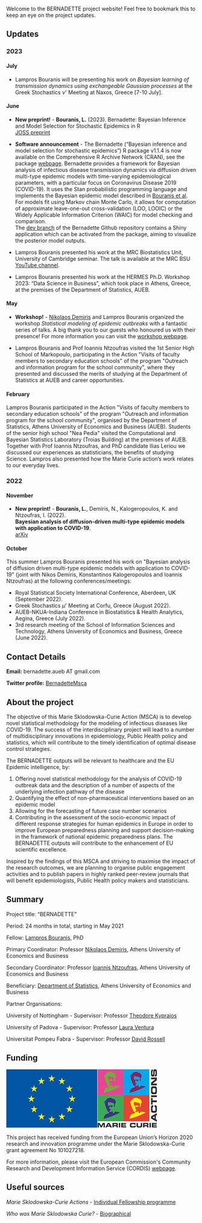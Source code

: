 Welcome to the BERNADETTE project website! Feel free to bookmark this to keep an eye on the project updates.

## Updates

### 2023

#### July 

* Lampros Bouranis will be presenting his work on _Bayesian learning of transmission dynamics using exchangeable Gaussian processes_ at the Greek Stochastics $\nu$' Meeting at Naxos, Greece [7-10 July].

#### June

* **New preprint!** - **Bouranis, L.** (2023). Bernadette: Bayesian Inference and Model Selection for Stochastic Epidemics in R \
  [JOSS preprint](https://github.com/openjournals/joss-reviews/issues/5541)

* **Software announcement** - The Bernadette (“Bayesian inference and model selection for stochastic epidemics”) R package v1.1.4 is now available on the Comprehensive R Archive Network (CRAN), see the package [webpage](https://CRAN.R-project.org/package=Bernadette). Bernadette provides a framework for Bayesian analysis of infectious disease transmission dynamics via diffusion driven multi-type epidemic models with time-varying epidemiological parameters, with a particular focus on Coronavirus Disease 2019 (COVID-19). It uses the Stan probabilistic programming language and implements the Bayesian epidemic model described in [Bouranis et al](https://arxiv.org/abs/2211.15229). For models fit using Markov chain Monte Carlo, it allows for computation of approximate leave-one-out cross-validation (LOO, LOOIC) or the Widely Applicable Information Criterion (WAIC) for model checking and comparison.
\
The [dev branch](https://github.com/bernadette-eu/Bernadette/tree/dev) of the Bernadette Github repository contains a Shiny application which can be activated from the package, aiming to visualize the posterior model outputs.

* Lampros Bouranis presented his work at the MRC Biostatistics Unit, University of Cambridge seminar. The talk is available at the MRC BSU [YouTube channel](https://www.youtube.com/@MRC_BSU/videos).

* Lampros Bouranis presented his work at the HERMES Ph.D. Workshop 2023: “Data Science in Business”, which took place in Athens, Greece, at the premises of the Department of Statistics, AUEB.

#### May

* **Workshop!** - [Nikolaos Demiris](http://www2.aueb.gr/users/nikos/) and Lampros Bouranis organized the workshop _Statistical modeling of epidemic outbreaks_ with a fantastic series of talks. A big thank you to our guests who honoured us with their presence! For more information you can visit the [workshop webpage](https://bernadette-eu.github.io/workshop).

* Lampros Bouranis and Prof Ioannis Ntzoufras visited the 1st Senior High School of Markopoulo, participating in the Action "Visits of faculty members to secondary education schools" of the program "Outreach and information program for the school community", where they presented and discussed the merits of studying at the Department of Statistics at AUEB and career opportunities.

#### February

Lampros Bouranis participated in the Action "Visits of faculty members to secondary education schools" of the program "Outreach and information program for the school community", organised by the Department of Statistics, Athens University of Economics and Business (AUEB). Students of the senior high school "Nea Pedia" visited the Computational and Bayesian Statistics Laboratory (Troias Building) at the premises of AUEB. Together with Prof Ioannis Ntzoufras, and PhD candidate Ilias Leriou we discussed our experiences as statisticians, the benefits of studying Science. Lampros also presented how the Marie Curie action’s work relates to our everyday lives.

### 2022

#### November
* **New preprint!** - **Bouranis, L.**, Demiris, N., Kalogeropoulos, K. and Ntzoufras, I. (2022). 
\
**Bayesian analysis of diffusion-driven multi-type epidemic models with application to COVID-19**. \
[arXiv](https://arxiv.org/abs/2211.15229)

#### October
This summer Lampros Bouranis presented his work on "Bayesian analysis of diffusion driven multi-type
epidemic models with application to COVID-19" (joint with Nikos Demiris, Konstantinos Kalogeropoulos and Ioannis Ntzoufras) at the following conferences/meetings:

* Royal Statistical Society International Conference, Aberdeen, UK (September 2022).
* Greek Stochastics $\mu$' Meeting at Corfu, Greece (August 2022).
* AUEB-NKUA-Indiana Conference in Biostatistics & Health Analytics, Aegina, Greece (July 2022).
* 3rd research meeting of the School of Information Sciences and Technology, Athens University of Economics and Business, Greece (June 2022).

## Contact Details

**Email:** bernadette.aueb AT gmail.com

**Twitter profile:** [BernadetteMsca](https://twitter.com/BernadetteMsca)

## About the project

The objective of this Marie Sklodowska-Curie Action (MSCA) is to develop novel statistical methodology for the modeling 
of infectious diseases like COVID-19. The success of the interdisciplinary project will lead to a number of multidisciplinary
innovations in epidemiology, Public Health policy and statistics, which will contribute to the timely identification of optimal
disease control strategies. 

The BERNADETTE outputs will be relevant to healthcare and the EU Epidemic intelligence, by: 
1. Offering novel statistical methodology for the analysis of COVID-19 outbreak data and the description of a number of aspects of the underlying infection pathway of the disease
2. Quantifying the effect of non-pharmaceutical interventions based on an epidemic model
3. Allowing for the forecasting of future case number scenarios
4. Contributing in the assessment of the socio-economic impact of different response strategies for human epidemics in Europe in order to improve European preparedness planning and support decision-making in the framework of national epidemic preparedness plans. 
The BERNADETTE outputs will contribute to the enhancement of EU scientific excellence.

Inspired by the findings of this MSCA and striving to maximise the impact of the research outcomes, we are planning to organise public engagement activities and to publish papers in highly ranked peer-review journals that will benefit epidemiologists, Public Health policy makers and statisticians.

## Summary

Project title: “BERNADETTE”

Period: 24 months in total, starting in May 2021

Fellow: [Lampros Bouranis](https://lamprosbouranis.github.io/), PhD

Primary Coordinator: Professor [Nikolaos Demiris](http://www2.aueb.gr/users/nikos/), Athens University of Economics and Business

Secondary Coordinator: Professor [Ioannis Ntzoufras](https://www.aueb.gr/en/faculty_page/ntzoufras-ioannis), Athens University of Economics and Business

Beneficiary: [Department of Statistics](https://www.dept.aueb.gr/en/stat), Athens University of Economics and Business

Partner Organisations:

University of Nottingham - Supervisor: Professor [Theodore Kypraios](https://www.maths.nottingham.ac.uk/plp/pmztk/)

University of Padova - Supervisor: Professor [Laura Ventura](https://homes.stat.unipd.it/lauraventura/en)

Universitat Pompeu Fabra - Supervisor: Professor [David Rossell](https://sites.google.com/site/rosselldavid)

## Funding
![EU emblem](/images/EU_logo_MSCA.png)

This project has received funding from the European Union’s Horizon 2020 research and innovation programme under the Marie Sklodowska-Curie grant agreement No 101027218.

For more information, please visit the European Commission's Community Research and Development Information Service (CORDIS) [webpage](https://cordis.europa.eu/project/id/101027218).

## Useful sources

*Marie Sklodowska-Curie Actions* - [Individual Fellowship programme](https://ec.europa.eu/research/mariecurieactions/)

*Who was Marie Sklodowska Curie?* - [Biographical](https://www.nobelprize.org/prizes/physics/1903/marie-curie/biographical/)

